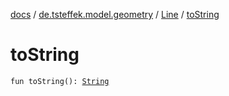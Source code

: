 [docs](../../index.md) / [de.tsteffek.model.geometry](../index.md) / [Line](index.md) / [toString](./to-string.md)

# toString

`fun toString(): `[`String`](https://kotlinlang.org/api/latest/jvm/stdlib/kotlin/-string/index.html)